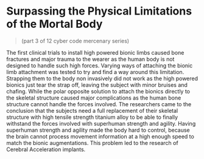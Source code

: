 # Surpassing the Physical Limitations of the Mortal Body
> (part 3 of 12 cyber code mercenary series)

The first clinical trials to install high powered bionic limbs caused bone fractures and major trauma to the wearer as the human body is not designed to handle such high forces. Varying ways of attaching the bionic limb attachment was tested to try and find a way around this limitation. Strapping them to the body non invasively did not work as the high powered bionics just tear the strap off, leaving the subject with minor bruises and chafing. While the polar opposite solution to attach the bionics directly to the skeletal structure caused major complications as the human bone structure cannot handle the forces involved. The researchers came to the conclusion that the subjects need a full replacement of their skeletal structure with high tensile strength titanium alloy to be able to finally withstand the forces involved with superhuman strength and agility. Having superhuman strength and agility made the body hard to control, because the brain cannot process movement information at a high enough speed to match the bionic augmentations. This problem led to the research of Cerebral Acceleration implants.
